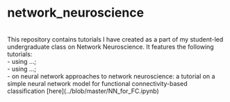 # network_neuroscience 
<br>
This repository contains tutorials I have created as a part of my student-led undergraduate class on Network Neuroscience.
It features the following tutorials:
<br>
- using ...;
<br>
- using ...;
<br>
- on neural network approaches to network neuroscience: a tutorial on a simple neural network model for functional connectivity-based classification [here](../blob/master/NN_for_FC.ipynb)
